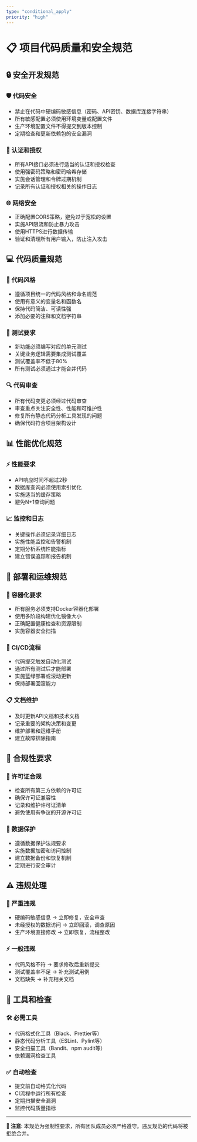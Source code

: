 ```yaml
---
type: "conditional_apply"
priority: "high"
---
```


# 📋 项目代码质量和安全规范

## 🔒 安全开发规范

### 🛡️ 代码安全
- 禁止在代码中硬编码敏感信息（密码、API密钥、数据库连接字符串）
- 所有敏感配置必须使用环境变量或配置文件
- 生产环境配置文件不得提交到版本控制
- 定期检查和更新依赖包的安全漏洞

### 🔐 认证和授权
- 所有API接口必须进行适当的认证和授权检查
- 使用强密码策略和密码哈希存储
- 实施会话管理和令牌过期机制
- 记录所有认证和授权相关的操作日志

### 🌐 网络安全
- 正确配置CORS策略，避免过于宽松的设置
- 实施API限流和防止暴力攻击
- 使用HTTPS进行数据传输
- 验证和清理所有用户输入，防止注入攻击

## 💻 代码质量规范

### 📝 代码风格
- 遵循项目统一的代码风格和命名规范
- 使用有意义的变量名和函数名
- 保持代码简洁、可读性强
- 添加必要的注释和文档字符串

### 🧪 测试要求
- 新功能必须编写对应的单元测试
- 关键业务逻辑需要集成测试覆盖
- 测试覆盖率不低于80%
- 所有测试必须通过才能合并代码

### 🔍 代码审查
- 所有代码变更必须经过代码审查
- 审查重点关注安全性、性能和可维护性
- 修复所有静态代码分析工具发现的问题
- 确保代码符合项目架构设计

## 📊 性能优化规范

### ⚡ 性能要求
- API响应时间不超过2秒
- 数据库查询必须使用索引优化
- 实施适当的缓存策略
- 避免N+1查询问题

### 📈 监控和日志
- 关键操作必须记录详细日志
- 实施性能监控和告警机制
- 定期分析系统性能指标
- 建立错误追踪和报告机制

## 🚀 部署和运维规范

### 🐳 容器化要求
- 所有服务必须支持Docker容器化部署
- 使用多阶段构建优化镜像大小
- 正确配置健康检查和资源限制
- 实施容器安全扫描

### 🔄 CI/CD流程
- 代码提交触发自动化测试
- 通过所有测试后才能部署
- 实施蓝绿部署或滚动更新
- 保持部署回滚能力

### 📋 文档维护
- 及时更新API文档和技术文档
- 记录重要的架构决策和变更
- 维护部署和运维手册
- 建立故障排除指南

## 🎯 合规性要求

### 📜 许可证合规
- 检查所有第三方依赖的许可证
- 确保许可证兼容性
- 记录和维护许可证清单
- 避免使用有争议的开源许可证

### 🔐 数据保护
- 遵循数据保护法规要求
- 实施数据加密和访问控制
- 建立数据备份和恢复机制
- 定期进行安全审计

## ⚠️ 违规处理

### 🚨 严重违规
- 硬编码敏感信息 → 立即修复，安全审查
- 未经授权的数据访问 → 立即回滚，调查原因
- 生产环境直接修改 → 立即恢复，流程整改

### ⚡ 一般违规
- 代码风格不符 → 要求修改后重新提交
- 测试覆盖率不足 → 补充测试用例
- 文档缺失 → 补充相关文档

## 🔧 工具和检查

### 🛠️ 必需工具
- 代码格式化工具（Black、Prettier等）
- 静态代码分析工具（ESLint、Pylint等）
- 安全扫描工具（Bandit、npm audit等）
- 依赖漏洞检查工具

### ✅ 自动检查
- 提交前自动格式化代码
- CI流程中运行所有检查
- 定期扫描安全漏洞
- 监控代码质量指标

---

**📌 注意**: 本规范为强制性要求，所有团队成员必须严格遵守。违反规范的代码将被拒绝合并。
